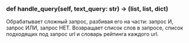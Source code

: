 ### def handle_query(self, text_query: str) -> (list, list, dict)
Обрабатывает сложный запрос, разбивая его на части: запрос И, запрос ИЛИ, 
запрос НЕТ. Возвращает список слов в запросе, список подходящих под
запрос url и словарь рейтинга каждого url.